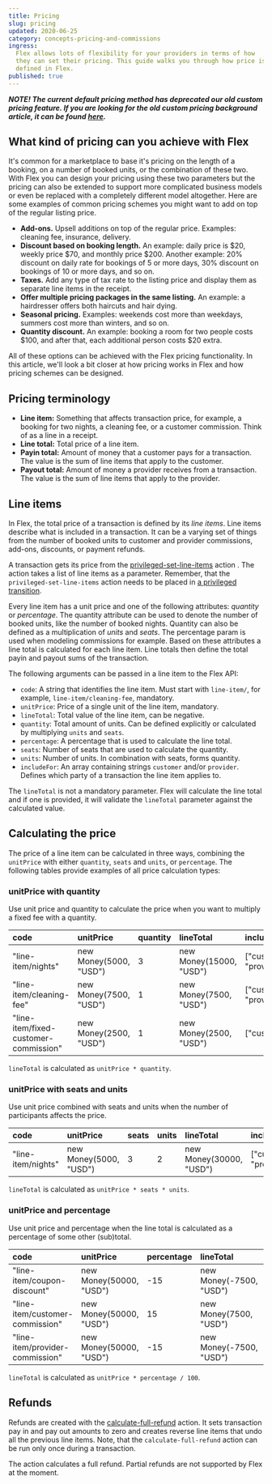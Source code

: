 ```yaml
---
title: Pricing
slug: pricing
updated: 2020-06-25
category: concepts-pricing-and-commissions
ingress:
  Flex allows lots of flexibility for your providers in terms of how
  they can set their pricing. This guide walks you through how price is
  defined in Flex.
published: true
---
```


_**NOTE! The current default pricing method has deprecated our old
custom pricing feature. If you are looking for the old custom pricing
background article, it can be found
[here](https://5ee94c280d38f10008a3bfa1--sharetribe-flex-docs-site.netlify.app/docs/background/custom-pricing/).**_

## What kind of pricing can you achieve with Flex

It's common for a marketplace to base it's pricing on the length of a
booking, on a number of booked units, or the combination of these two.
With Flex you can design your pricing using these two parameters but the
pricing can also be extended to support more complicated business models
or even be replaced with a completely different model altogether. Here
are some examples of common pricing schemes you might want to add on top
of the regular listing price.

- **Add-ons.** Upsell additions on top of the regular price. Examples:
  cleaning fee, insurance, delivery.
- **Discount based on booking length.** An example: daily price is
  $20, weekly
  price $70, and monthly price \$200. Another example: 20%
  discount on daily rate for bookings of 5 or more days, 30% discount on
  bookings of 10 or more days, and so on.
- **Taxes.** Add any type of tax rate to the listing price and display
  them as separate line items in the receipt.
- **Offer multiple pricing packages in the same listing.** An example: a
  hairdresser offers both haircuts and hair dying.
- **Seasonal pricing.** Examples: weekends cost more than weekdays,
  summers cost more than winters, and so on.
- **Quantity discount.** An example: booking a room for two people costs
  $100,
  and after that, each additional person costs $20 extra.

All of these options can be achieved with the Flex pricing
functionality. In this article, we'll look a bit closer at how pricing
works in Flex and how pricing schemes can be designed.

## Pricing terminology

- **Line item:** Something that affects transaction price, for example,
  a booking for two nights, a cleaning fee, or a customer commission.
  Think of as a line in a receipt.
- **Line total:** Total price of a line item.
- **Payin total:** Amount of money that a customer pays for a
  transaction. The value is the sum of line items that apply to the
  customer.
- **Payout total:** Amount of money a provider receives from a
  transaction. The value is the sum of line items that apply to the
  provider.

## Line items

In Flex, the total price of a transaction is defined by its _line
items_. Line items describe what is included in a transaction. It can be
a varying set of things from the number of booked units to customer and
provider commissions, add-ons, discounts, or payment refunds.

A transaction gets its price from the
[privileged-set-line-items](/references/transaction-process-actions/#actionprivileged-set-line-items)
action . The action takes a list of line items as a parameter. Remember,
that the `privileged-set-line-items` action needs to be placed in
[a privileged transition](/background/privileged-transitions/).

Every line item has a unit price and one of the following attributes:
_quantity_ or _percentage_. The quantity attribute can be used to denote
the number of booked units, like the number of booked nights. Quantity
can also be defined as a multiplication of _units_ and _seats_. The
percentage param is used when modeling commissions for example. Based on
these attributes a line total is calculated for each line item. Line
totals then define the total payin and payout sums of the transaction.

The following arguments can be passed in a line item to the Flex API:

- `code`: A string that identifies the line item. Must start with
  `line-item/`, for example, `line-item/cleaning-fee`, mandatory.
- `unitPrice`: Price of a single unit of the line item, mandatory.
- `lineTotal`: Total value of the line item, can be negative.
- `quantity`: Total amount of units. Can be defined explicitly or
  calculated by multiplying `units` and `seats`.
- `percentage`: A percentage that is used to calculate the line total.
- `seats`: Number of seats that are used to calculate the quantity.
- `units`: Number of units. In combination with seats, forms quantity.
- `includeFor`: An array containing strings `customer` and/or
  `provider`. Defines which party of a transaction the line item applies
  to.

The `lineTotal` is not a mandatory parameter. Flex will calculate the
line total and if one is provided, it will validate the `lineTotal`
parameter against the calculated value.

## Calculating the price

The price of a line item can be calculated in three ways, combining the
`unitPrice` with either `quantity`, `seats` and `units`, or
`percentage`. The following tables provide examples of all price
calculation types:

### unitPrice with quantity

Use unit price and quantity to calculate the price when you want to
multiply a fixed fee with a quantity.

| code                                  | unitPrice              | quantity | lineTotal               | includeFor               |
| :------------------------------------ | :--------------------- | :------- | :---------------------- | :----------------------- |
| "line-item/nights"                    | new Money(5000, "USD") | 3        | new Money(15000, "USD") | ["customer", "provider"] |
| "line-item/cleaning-fee"              | new Money(7500, "USD") | 1        | new Money(7500, "USD")  | ["customer", "provider"] |
| "line-item/fixed-customer-commission" | new Money(2500, "USD") | 1        | new Money(2500, "USD")  | ["customer"]             |

`lineTotal` is calculated as `unitPrice * quantity`.

### unitPrice with seats and units

Use unit price combined with seats and units when the number of
participants affects the price.

| code               | unitPrice              | seats | units | lineTotal               | includeFor               |
| :----------------- | :--------------------- | :---- | :---- | :---------------------- | :----------------------- |
| "line-item/nights" | new Money(5000, "USD") | 3     | 2     | new Money(30000, "USD") | ["customer", "provider"] |

`lineTotal` is calculated as `unitPrice * seats * units`.

### unitPrice and percentage

Use unit price and percentage when the line total is calculated as a
percentage of some other (sub)total.

| code                            | unitPrice               | percentage | lineTotal               | includeFor               |
| :------------------------------ | :---------------------- | :--------- | :---------------------- | :----------------------- |
| "line-item/coupon-discount"     | new Money(50000, "USD") | -15        | new Money(-7500, "USD") | ["customer", "provider"] |
| "line-item/customer-commission" | new Money(50000, "USD") | 15         | new Money(7500, "USD")  | ["customer"]             |
| "line-item/provider-commission" | new Money(50000, "USD") | -15        | new Money(-7500, "USD") | ["provider"]             |

`lineTotal` is calculated as `unitPrice * percentage / 100`.

## Refunds

Refunds are created with the
[calculate-full-refund](https://www.sharetribe.com/docs/references/transaction-process-actions/#actioncalculate-full-refund)
action. It sets transaction pay in and pay out amounts to zero and
creates reverse line items that undo all the previous line items. Note,
that the `calculate-full-refund` action can be run only once during a
transaction.

The action calculates a full refund. Partial refunds are not supported
by Flex at the moment.
